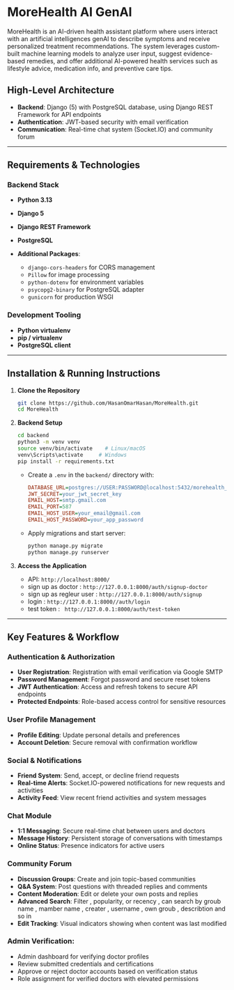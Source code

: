 # MoreHealth AI GenAI 
MoreHealth is an AI-driven health assistant platform where users interact with an artificial intelligences genAI to describe symptoms and receive personalized treatment recommendations. The system leverages custom-built machine learning models to analyze user input, suggest evidence-based remedies, and offer additional AI-powered health services such as lifestyle advice, medication info, and preventive care tips.

## High-Level Architecture

* **Backend**: Django (5) with PostgreSQL database, using Django REST Framework for API endpoints
* **Authentication**: JWT-based security with email verification
* **Communication**: Real-time chat system (Socket.IO) and community forum

---

## Requirements & Technologies

### Backend Stack

* **Python 3.13**
* **Django 5**
* **Django REST Framework**
* **PostgreSQL**
* **Additional Packages**:

  * `django-cors-headers` for CORS management
  * `Pillow` for image processing
  * `python-dotenv` for environment variables
  * `psycopg2-binary` for PostgreSQL adapter
  * `gunicorn` for production WSGI


### Development Tooling

* **Python virtualenv**
* **pip / virtualenv**
* **PostgreSQL client**


---

## Installation & Running Instructions

1. **Clone the Repository**

   ```bash
   git clone https://github.com/HasanOmarHasan/MoreHealth.git
   cd MoreHealth
   ```

2. **Backend Setup**

   ```bash
   cd backend
   python3 -m venv venv
   source venv/bin/activate    # Linux/macOS
   venv\Scripts\activate     # Windows
   pip install -r requirements.txt
   ```

   * Create a `.env` in the `backend/` directory with:

     ```ini
     DATABASE_URL=postgres://USER:PASSWORD@localhost:5432/morehealth_db
     JWT_SECRET=your_jwt_secret_key
     EMAIL_HOST=smtp.gmail.com
     EMAIL_PORT=587
     EMAIL_HOST_USER=your_email@gmail.com
     EMAIL_HOST_PASSWORD=your_app_password
     ```
   * Apply migrations and start server:

     ```bash
     python manage.py migrate
     python manage.py runserver
     ```



4. **Access the Application**

   * API: `http://localhost:8000/`
   * sign up as doctor : `http://127.0.0.1:8000/auth/signup-doctor`
   * sign up as regleur user : `http://127.0.0.1:8000/auth/signup`
   * login : `http://127.0.0.1:8000//auth/login`
   * test token : ` http://127.0.0.1:8000/auth/test-token`
     

---

## Key Features & Workflow

### Authentication & Authorization

* **User Registration**: Registration with email verification via Google SMTP
* **Password Management**: Forgot password and secure reset tokens
* **JWT Authentication**: Access and refresh tokens to secure API endpoints 
* **Protected Endpoints**: Role-based access control for sensitive resources

### User Profile Management

* **Profile Editing**: Update personal details and preferences
* **Account Deletion**: Secure removal with confirmation workflow

### Social & Notifications

* **Friend System**: Send, accept, or decline friend requests
* **Real-time Alerts**: Socket.IO-powered notifications for new requests and activities
* **Activity Feed**: View recent friend activities and system messages

### Chat Module

* **1:1 Messaging**: Secure real-time chat between users and doctors
* **Message History**: Persistent storage of conversations with timestamps
* **Online Status**: Presence indicators for active users

### Community Forum

* **Discussion Groups**: Create and join topic-based communities
* **Q\&A System**: Post questions with threaded replies and comments
* **Content Moderation**: Edit or delete your own posts and replies
* **Advanced Search**: Filter , popularity, or recency , can search by groub name , mamber name , creater , username , own groub , describtion and so in 
* **Edit Tracking**: Visual indicators showing when content was last modified

### Admin Verification:

* Admin dashboard for verifying doctor profiles
* Review submitted credentials and certifications
* Approve or reject doctor accounts based on verification status
* Role assignment for verified doctors with elevated permissions


